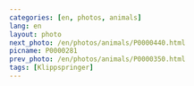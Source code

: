 ```yaml
---
categories: [en, photos, animals]
lang: en
layout: photo
next_photo: /en/photos/animals/P0000440.html
picname: P0000281
prev_photo: /en/photos/animals/P0000350.html
tags: [Klippspringer]
---
```

